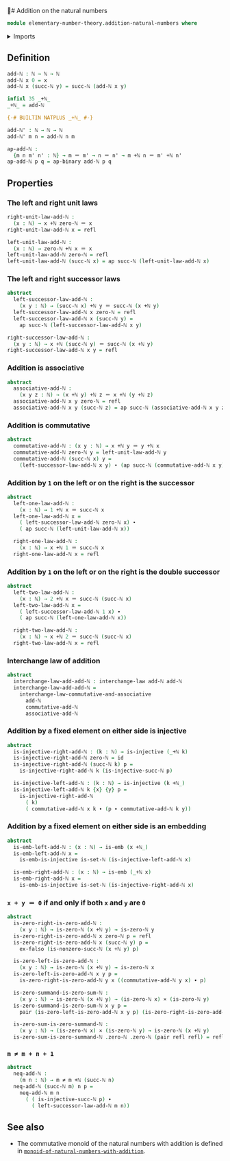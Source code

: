 # Addition on the natural numbers

```agda
module elementary-number-theory.addition-natural-numbers where
```

<details><summary>Imports</summary>

```agda
open import elementary-number-theory.equality-natural-numbers
open import elementary-number-theory.natural-numbers

open import foundation.action-on-identifications-binary-functions
open import foundation.action-on-identifications-functions
open import foundation.cartesian-product-types
open import foundation.dependent-pair-types
open import foundation.embeddings
open import foundation.empty-types
open import foundation.function-types
open import foundation.identity-types
open import foundation.injective-maps
open import foundation.interchange-law
open import foundation.negated-equality
open import foundation.sets
```

</details>

## Definition

```agda
add-ℕ : ℕ → ℕ → ℕ
add-ℕ x 0 = x
add-ℕ x (succ-ℕ y) = succ-ℕ (add-ℕ x y)

infixl 35 _+ℕ_
_+ℕ_ = add-ℕ

{-# BUILTIN NATPLUS _+ℕ_ #-}

add-ℕ' : ℕ → ℕ → ℕ
add-ℕ' m n = add-ℕ n m

ap-add-ℕ :
  {m n m' n' : ℕ} → m ＝ m' → n ＝ n' → m +ℕ n ＝ m' +ℕ n'
ap-add-ℕ p q = ap-binary add-ℕ p q
```

## Properties

### The left and right unit laws

```agda
right-unit-law-add-ℕ :
  (x : ℕ) → x +ℕ zero-ℕ ＝ x
right-unit-law-add-ℕ x = refl

left-unit-law-add-ℕ :
  (x : ℕ) → zero-ℕ +ℕ x ＝ x
left-unit-law-add-ℕ zero-ℕ = refl
left-unit-law-add-ℕ (succ-ℕ x) = ap succ-ℕ (left-unit-law-add-ℕ x)
```

### The left and right successor laws

```agda
abstract
  left-successor-law-add-ℕ :
    (x y : ℕ) → (succ-ℕ x) +ℕ y ＝ succ-ℕ (x +ℕ y)
  left-successor-law-add-ℕ x zero-ℕ = refl
  left-successor-law-add-ℕ x (succ-ℕ y) =
    ap succ-ℕ (left-successor-law-add-ℕ x y)

right-successor-law-add-ℕ :
  (x y : ℕ) → x +ℕ (succ-ℕ y) ＝ succ-ℕ (x +ℕ y)
right-successor-law-add-ℕ x y = refl
```

### Addition is associative

```agda
abstract
  associative-add-ℕ :
    (x y z : ℕ) → (x +ℕ y) +ℕ z ＝ x +ℕ (y +ℕ z)
  associative-add-ℕ x y zero-ℕ = refl
  associative-add-ℕ x y (succ-ℕ z) = ap succ-ℕ (associative-add-ℕ x y z)
```

### Addition is commutative

```agda
abstract
  commutative-add-ℕ : (x y : ℕ) → x +ℕ y ＝ y +ℕ x
  commutative-add-ℕ zero-ℕ y = left-unit-law-add-ℕ y
  commutative-add-ℕ (succ-ℕ x) y =
    (left-successor-law-add-ℕ x y) ∙ (ap succ-ℕ (commutative-add-ℕ x y))
```

### Addition by `1` on the left or on the right is the successor

```agda
abstract
  left-one-law-add-ℕ :
    (x : ℕ) → 1 +ℕ x ＝ succ-ℕ x
  left-one-law-add-ℕ x =
    ( left-successor-law-add-ℕ zero-ℕ x) ∙
    ( ap succ-ℕ (left-unit-law-add-ℕ x))

  right-one-law-add-ℕ :
    (x : ℕ) → x +ℕ 1 ＝ succ-ℕ x
  right-one-law-add-ℕ x = refl
```

### Addition by `1` on the left or on the right is the double successor

```agda
abstract
  left-two-law-add-ℕ :
    (x : ℕ) → 2 +ℕ x ＝ succ-ℕ (succ-ℕ x)
  left-two-law-add-ℕ x =
    ( left-successor-law-add-ℕ 1 x) ∙
    ( ap succ-ℕ (left-one-law-add-ℕ x))

  right-two-law-add-ℕ :
    (x : ℕ) → x +ℕ 2 ＝ succ-ℕ (succ-ℕ x)
  right-two-law-add-ℕ x = refl
```

### Interchange law of addition

```agda
abstract
  interchange-law-add-add-ℕ : interchange-law add-ℕ add-ℕ
  interchange-law-add-add-ℕ =
    interchange-law-commutative-and-associative
      add-ℕ
      commutative-add-ℕ
      associative-add-ℕ
```

### Addition by a fixed element on either side is injective

```agda
abstract
  is-injective-right-add-ℕ : (k : ℕ) → is-injective (_+ℕ k)
  is-injective-right-add-ℕ zero-ℕ = id
  is-injective-right-add-ℕ (succ-ℕ k) p =
    is-injective-right-add-ℕ k (is-injective-succ-ℕ p)

  is-injective-left-add-ℕ : (k : ℕ) → is-injective (k +ℕ_)
  is-injective-left-add-ℕ k {x} {y} p =
    is-injective-right-add-ℕ
      ( k)
      ( commutative-add-ℕ x k ∙ (p ∙ commutative-add-ℕ k y))
```

### Addition by a fixed element on either side is an embedding

```agda
abstract
  is-emb-left-add-ℕ : (x : ℕ) → is-emb (x +ℕ_)
  is-emb-left-add-ℕ x =
    is-emb-is-injective is-set-ℕ (is-injective-left-add-ℕ x)

  is-emb-right-add-ℕ : (x : ℕ) → is-emb (_+ℕ x)
  is-emb-right-add-ℕ x =
    is-emb-is-injective is-set-ℕ (is-injective-right-add-ℕ x)
```

### `x + y ＝ 0` if and only if both `x` and `y` are `0`

```agda
abstract
  is-zero-right-is-zero-add-ℕ :
    (x y : ℕ) → is-zero-ℕ (x +ℕ y) → is-zero-ℕ y
  is-zero-right-is-zero-add-ℕ x zero-ℕ p = refl
  is-zero-right-is-zero-add-ℕ x (succ-ℕ y) p =
    ex-falso (is-nonzero-succ-ℕ (x +ℕ y) p)

  is-zero-left-is-zero-add-ℕ :
    (x y : ℕ) → is-zero-ℕ (x +ℕ y) → is-zero-ℕ x
  is-zero-left-is-zero-add-ℕ x y p =
    is-zero-right-is-zero-add-ℕ y x ((commutative-add-ℕ y x) ∙ p)

  is-zero-summand-is-zero-sum-ℕ :
    (x y : ℕ) → is-zero-ℕ (x +ℕ y) → (is-zero-ℕ x) × (is-zero-ℕ y)
  is-zero-summand-is-zero-sum-ℕ x y p =
    pair (is-zero-left-is-zero-add-ℕ x y p) (is-zero-right-is-zero-add-ℕ x y p)

  is-zero-sum-is-zero-summand-ℕ :
    (x y : ℕ) → (is-zero-ℕ x) × (is-zero-ℕ y) → is-zero-ℕ (x +ℕ y)
  is-zero-sum-is-zero-summand-ℕ .zero-ℕ .zero-ℕ (pair refl refl) = refl
```

### `m ≠ m + n + 1`

```agda
abstract
  neq-add-ℕ :
    (m n : ℕ) → m ≠ m +ℕ (succ-ℕ n)
  neq-add-ℕ (succ-ℕ m) n p =
    neq-add-ℕ m n
      ( ( is-injective-succ-ℕ p) ∙
        ( left-successor-law-add-ℕ m n))
```

## See also

- The commutative monoid of the natural numbers with addition is defined in
  [`monoid-of-natural-numbers-with-addition`](elementary-number-theory.monoid-of-natural-numbers-with-addition.md).
